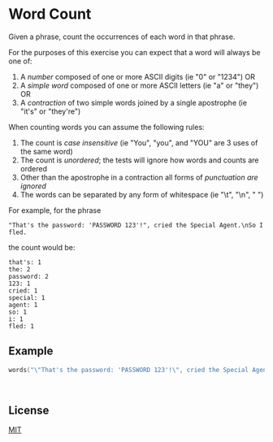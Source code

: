 # Word Count

Given a phrase, count the occurrences of each word in that phrase.

For the purposes of this exercise you can expect that a word will always be one of:

1. A *number* composed of one or more ASCII digits (ie "0" or "1234") OR
2. A *simple word* composed of one or more ASCII letters (ie "a" or "they") OR
3. A *contraction* of two simple words joined by a single apostrophe (ie "it's" or "they're")

When counting words you can assume the following rules:

1. The count is *case insensitive* (ie "You", "you", and "YOU" are 3 uses of the same word)
2. The count is *unordered*; the tests will ignore how words and counts are ordered
3. Other than the apostrophe in a contraction all forms of *punctuation are ignored*
4. The words can be separated by any form of whitespace (ie "\t", "\n", " ")

For example, for the phrase 

    "That's the password: 'PASSWORD 123'!", cried the Special Agent.\nSo I fled.
    
the count would be:

    that's: 1
    the: 2
    password: 2
    123: 1
    cried: 1
    special: 1
    agent: 1
    so: 1
    i: 1
    fled: 1

## Example

```cpp
words("\"That's the password: 'PASSWORD 123'!\", cried the Special Agent.\nSo I fled.") == {{"that's", 1}, {"the", 2}, {"password", 2}, 
                                                                                            {"123", 1}, {"cried", 1}, {"special",1},
                                                                                            {"agent", 1}, {"so", 1}, {"i", 1}, {"fled", 1}}
```

## License
[MIT](https://choosealicense.com/licenses/mit/)
